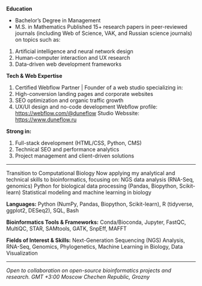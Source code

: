 **Education**
- Bachelor’s Degree in Management
- M.S. in Mathematics
Published 15+ research papers in peer-reviewed journals (including Web of Science, VAK, and Russian science journals) on topics such as:
1. Artificial intelligence and neural network design
2. Human-computer interaction and UX research
3. Data-driven web development frameworks

**Tech & Web Expertise**
1. Certified Webflow Partner | Founder of a web studio specializing in:
2. High-conversion landing pages and corporate websites
3. SEO optimization and organic traffic growth
4. UX/UI design and no-code development
   Webflow profile: https://webflow.com/@duneflow
   Studio Webssite: https://www.duneflow.ru
   
**Strong in:**
1. Full-stack development (HTML/CSS, Python, CMS)
2. Technical SEO and performance analytics
3. Project management and client-driven solutions

------------------------------------

Transition to Computational Biology
Now applying my analytical and technical skills to bioinformatics, focusing on:
NGS data analysis (RNA-Seq, genomics)
Python for biological data processing (Pandas, Biopython, Scikit-learn)
Statistical modeling and machine learning in biology

**Languages:**
Python (NumPy, Pandas, Biopython, Scikit-learn), R (tidyverse, ggplot2, DESeq2), SQL, Bash

**Bioinformatics Tools & Frameworks:**
Conda/Bioconda, Jupyter, FastQC, MultiQC, STAR, SAMtools, GATK, SnpEff, MAFFT

**Fields of Interest & Skills:**
Next-Generation Sequencing (NGS) Analysis, RNA-Seq, Genomics, Phylogenetics, Machine Learning in Biology, Data Visualization

--------------------------------------

*Open to collaboration on open-source bioinformatics projects and research.*
*GMT +3:00 Moscow*
*Chechen Republic, Grozny*
